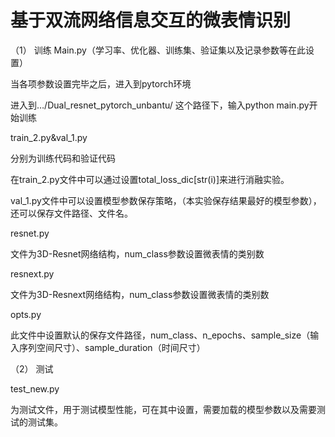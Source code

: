 # 基于双流网络信息交互的微表情识别

（1）	训练
Main.py（学习率、优化器、训练集、验证集以及记录参数等在此设置）

当各项参数设置完毕之后，进入到pytorch环境

进入到…/Dual_resnet_pytorch_unbantu/ 这个路径下，输入python main.py开始训练

train_2.py&val_1.py

分别为训练代码和验证代码

在train_2.py文件中可以通过设置total_loss_dic[str(i)]来进行消融实验。

val_1.py文件中可以设置模型参数保存策略，（本实验保存结果最好的模型参数），还可以保存文件路径、文件名。

resnet.py

文件为3D-Resnet网络结构，num_class参数设置微表情的类别数

resnext.py

文件为3D-Resnext网络结构，num_class参数设置微表情的类别数

opts.py

此文件中设置默认的保存文件路径，num_class、n_epochs、sample_size（输入序列空间尺寸）、sample_duration（时间尺寸）

（2）	测试

test_new.py

为测试文件，用于测试模型性能，可在其中设置，需要加载的模型参数以及需要测试的测试集。


